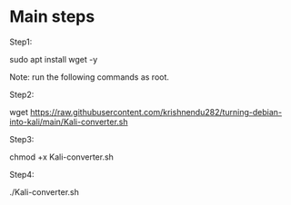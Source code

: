 # Main steps

Step1:

sudo apt install wget -y

Note: run the following commands as root.

Step2:

wget https://raw.githubusercontent.com/krishnendu282/turning-debian-into-kali/main/Kali-converter.sh

Step3:

chmod +x Kali-converter.sh

Step4:

./Kali-converter.sh

